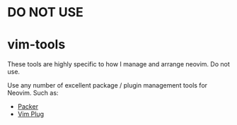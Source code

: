 # DO NOT USE

# vim-tools

These tools are highly specific to how I manage and arrange neovim. Do not use.

Use any number of excellent package / plugin management tools for Neovim. Such as:

- [Packer](https://github.com/wbthomason/packer.nvim)
- [Vim Plug](https://github.com/junegunn/vim-plug)
